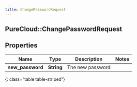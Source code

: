 ```yaml
---
title: ChangePasswordRequest
---
```

## PureCloud::ChangePasswordRequest

## Properties

|Name | Type | Description | Notes|
|------------ | ------------- | ------------- | -------------|
| **new_password** | **String** | The new password | |
{: class="table table-striped"}


